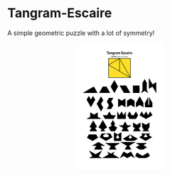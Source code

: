 # Tangram-Escaire

A simple geometric puzzle with a lot of symmetry!

<p align="center"><a href="Tangram Escaire.pdf"><img width=200px src="Tangram Escaire.png" alt="Tangram Escaire" title="Tangram Escaire" /></a></p>
